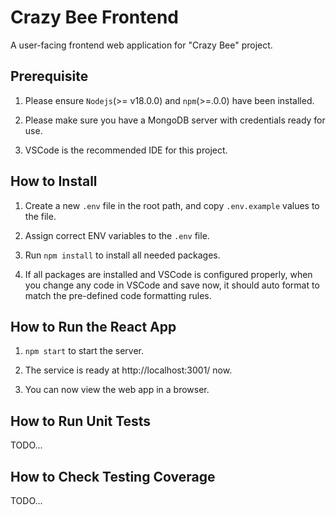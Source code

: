 # Crazy Bee Frontend

A user-facing frontend web application for "Crazy Bee" project.

## Prerequisite

1. Please ensure `Nodejs`(>= v18.0.0) and `npm`(>=.0.0) have been installed.

2. Please make sure you have a MongoDB server with credentials ready for use.

3. VSCode is the recommended IDE for this project.

## How to Install

1. Create a new `.env` file in the root path, and copy `.env.example` values to the file.

2. Assign correct ENV variables to the `.env` file.

3. Run `npm install` to install all needed packages.

4. If all packages are installed and VSCode is configured properly, when you change any code in VSCode and save now, it should auto format to match the pre-defined code formatting rules.

## How to Run the React App

1. `npm start` to start the server.

2. The service is ready at http://localhost:3001/ now.

3. You can now view the web app in a browser.

## How to Run Unit Tests

TODO...

## How to Check Testing Coverage

TODO...
